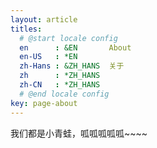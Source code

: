```yaml
---
layout: article
titles:
  # @start locale config
  en      : &EN       About
  en-US   : *EN
  zh-Hans : &ZH_HANS  关于
  zh      : *ZH_HANS
  zh-CN   : *ZH_HANS
  # @end locale config
key: page-about
---
```


我们都是小青蛙，呱呱呱呱呱~~~~
